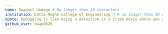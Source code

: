 ```yaml
---
name: Swapnil Undage # No longer than 28 characters
institution: Datta Meghe College of Engineering 🚩 # no longer than 58 characters
quote: Debugging is like being a detective in a crime movie where you are also the murder. # no longer than 100 characters, avoid using quotes(") to guarantee the format remains the same.
github_user: swap9820
---
```

